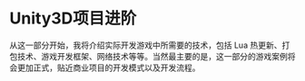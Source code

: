 # Unity3D项目进阶

从这一部分开始，我将介绍实际开发游戏中所需要的技术，包括 Lua 热更新、打包技术、游戏开发框架、网络技术等等。当然最主要的是，这一部分的游戏案例将会更加正式，贴近商业项目的开发模式以及开发流程。